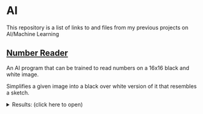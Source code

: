 # AI
This repository is a list of links to and files from my previous projects on AI/Machine Learning

## [Number Reader](https://github.com/EgeEken/Number-Reader)
An AI program that can be trained to read numbers on a 16x16 black and white image.


Simplifies a given image into a black over white version of it that resembles a sketch.

<details><summary>Results: (click here to open)</summary>
<p>

TO BE ADDED

</p>
</details>
